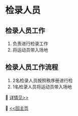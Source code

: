 # 检录人员

## 检录人员工作

1. 负责进行检录工作
2. 将运动员带入场地

## 检录人员工作流程

1. 2名检录人员按照秩序册进行检
2. 1名检录人员将运动员带入场地

🚀 [详情见>>](inspector/detial/screeningProcess.md)

🚀 [<<回主页](../README.md)
️

